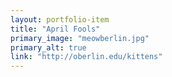```yaml
---
layout: portfolio-item
title: "April Fools"
primary_image: "meowberlin.jpg"
primary_alt: true
link: "http://oberlin.edu/kittens"
---
```


